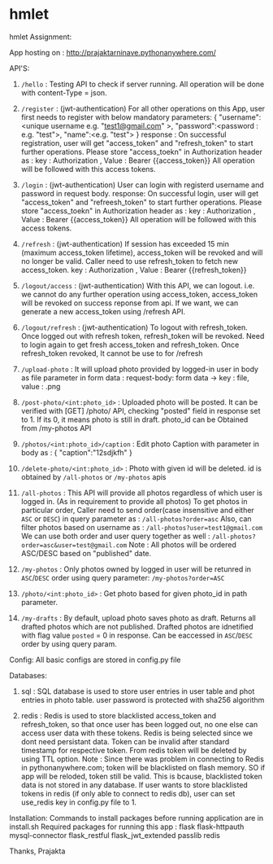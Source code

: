 # hmlet
hmlet Assignment:

App hosting on : http://prajaktarninave.pythonanywhere.com/

API'S:

1. `/hello` : 
Testing API to check if server running. 
All operation will be done with content-Type = json.

2. `/register` : (jwt-authentication)
For all other operations on this App, user first needs to register with below mandatory parameters:
{
	"username":<unique username e.g. "test1@gmail.com" >,
	"password":<password : e.g. "test">,
	"name":<e.g.  "test">
}
response :
On successful registration, user will get "access_token" and "refresh_token" to start further operations. Please store "access_toekn" in Authorization header as :
key : Authorization , Value : Bearer {{access_token}}
All operation will be followed with this access tokens.

3. `/login` : (jwt-authentication)
User can login with registerd username and password in request body. 
response: 
On successful login, user will get "access_token" and "refreesh_token" to start further operations. Please store "access_toekn" in Authorization header as :
key : Authorization , Value : Bearer {{access_token}}
All operation will be followed with this access tokens.

4. `/refresh` : (jwt-authentication)
If session has exceeded 15 min (maximum access_token lifetime), access_token will be revoked and will no longer be valid.
Caller need to use refresh_token to fetch new access_token.
key : Authorization , Value : Bearer {{refresh_token}}

5. `/logout/access` : (jwt-authentication) 
With this API, we can logout. i.e. we cannot do any further operation using access_token, access_token will be revoked on success reponse from api. If we want, we can generate a new access_token using /refresh API.

6. `/logout/refresh` : (jwt-authentication)
To logout with refresh_token. Once logged out with refresh token, refresh_token will be revoked. Need to login again to get fresh access_token and refresh_token. Once refresh_token revoked, It cannot be use to for /refresh

7. `/upload-photo` :
It will upload photo provided by logged-in user in body as file parameter in form data :
request-body: form data -> key : file, value : <filename>.png
  
8. `/post-photo/<int:photo_id>` :
Uploaded photo will be posted.  It can be verified with [GET] /photo/<id> API, checking "posted" field in response set to 1. If its 0, it means photo is still in draft. photo_id can be Obtained from /my-photos API
  
9. `/photos/<int:photo_id>/caption` :
Edit photo Caption with parameter in body as :
{
  "caption":"12sdjkfh"
}

10. `/delete-photo/<int:photo_id>` :
Photo with given id will be deleted. id is obtained by `/all-photos` or `/my-photos` apis

11. `/all-photos` :
This API will provide all photos regardless of which user is logged in. (As in requirement to provide all photos)
To get photos in particular order, Caller need to send order(case insensitive and either `ASC` or `DESC`) in query parameter as :
`/all-photos?order=asc`
Also, can filter photos based on username as :
`/all-photos?user=test1@gmail.com`
We can use both order and user query together as well :
`/all-photos?order=asc&user=test@gmail.com`
Note : All photos will be ordered ASC/DESC based on "published" date.

12. `/my-photos` :
Only photos owned by logged in user will be retunred in `ASC`/`DESC` order using query parameter:
`/my-photos?order=ASC`

13. `/photo/<int:photo_id>` :
Get photo based for given photo_id in path parameter.

14. `/my-drafts` :
By default, upload photo saves photo as draft.
Returns all drafted photos which are not published.
Drafted photos are idnetified with flag value `posted` = 0 in response.
Can be eaccessed in `ASC`/`DESC` order by using query param.



Config:
All basic configs are stored in config.py file

Databases:

1. sql : 
SQL database is used to store user entries in user table and phot entries in photo table. user password is protected with sha256 algorithm

2. redis :
Redis is used to store blacklisted access_token and refresh_token, so that once user has been logged out, no one else can access user data with these tokens. Redis is being selected since we dont need persistant data. Token can be invalid after standard timestamp for respective token. From redis token will be deleted by using TTL option.
Note : Since there was problem in connecting to Redis in pythonanywhere.com; token will be blacklisted on flash memory. SO if app will be reloded, token still be valid. This is bcause, blacklisted token data is not stored in any database.
If user wants to store blacklisted tokens in redis (if only able to connect to redis db), user can set use_redis key in config.py file to 1.


Installation:
Commands to install packages before running application are in install.sh
Required packages for running this app : 
flask
flask-httpauth
mysql-connector
flask_restful
flask_jwt_extended
passlib
redis



Thanks,
Prajakta







